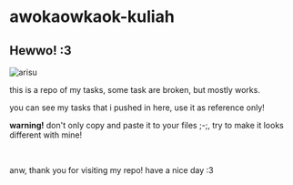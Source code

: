 # awokaowkaok-kuliah
<h2>Hewwo! :3</h2>

![arisu]("https://media.tenor.com/BjPnBRcCPwcAAAAd/arisu-aris.gif")
<p>this is a repo of my tasks, some task are broken, but mostly works.</p>
<p>you can see my tasks that i pushed in here, use it as reference only!</p>
<p><b>warning!</b> don't only copy and paste it to your files ;-;, try to make it looks different with mine!</p>
<br>
<p>anw, thank you for visiting my repo! have a nice day :3</p>
